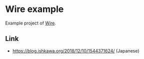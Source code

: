 # Wire example

Example project of [Wire](https://github.com/google/wire).

## Link

- https://blog.ishkawa.org/2018/12/10/1544371624/ (Japanese)
